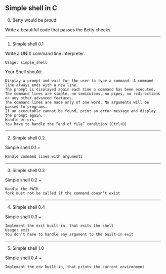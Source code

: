 ## Simple shell in C


0. Betty would be proud

Write a beautiful code that passes the Betty checks
***********************

1. Simple shell 0.1

Write a UNIX command line interpreter.

    Usage: simple_shell

Your Shell should:

    Display a prompt and wait for the user to type a command. A command line always ends with a new line.
    The prompt is displayed again each time a command has been executed.
    The command lines are simple, no semicolons, no pipes, no redirections or any other advanced features.
    The command lines are made only of one word. No arguments will be passed to programs.
    If an executable cannot be found, print an error message and display the prompt again.
    Handle errors.
    You have to handle the “end of file” condition (Ctrl+D)
***********************

2. Simple shell 0.2

Simple shell 0.1 +

    Handle command lines with arguments
************************

3. Simple shell 0.3

Simple shell 0.2 +

    Handle the PATH
    fork must not be called if the command doesn’t exist
************************

4. Simple shell 0.4

Simple shell 0.3 +

    Implement the exit built-in, that exits the shell
    Usage: exit
    You don’t have to handle any argument to the built-in exit
************************

5. Simple shell 1.0

Simple shell 0.4 +

    Implement the env built-in, that prints the current environment
